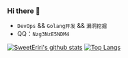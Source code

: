 ### Hi there 👋

<!--
**SweetEriri/SweetEriri** is a ✨ _special_ ✨ repository because its `README.md` (this file) appears on your GitHub profile.

Here are some ideas to get you started:

- 🔭 I’m currently working on ...
- 🌱 I’m currently learning ...
- 👯 I’m looking to collaborate on ...
- 🤔 I’m looking for help with ...
- 💬 Ask me about ...
- 📫 How to reach me: ...
- 😄 Pronouns: ...
- ⚡ Fun fact: ...
-->

- `DevOps` && `Golang开发` && `漏洞挖掘`
- QQ：`Nzg3NzE5NDM4`


[![SweetEriri's github stats](https://github-readme-stats.vercel.app/api?username=SweetEriri&theme=dark "![SweetEriri's github stats")](https://github.com/anuraghazra/github-readme-stats)
[![Top Langs](https://github-readme-stats.vercel.app/api/top-langs/?username=SweetEriri&theme=dark&layout=compact)](https://github.com/anuraghazra/github-readme-stats)
